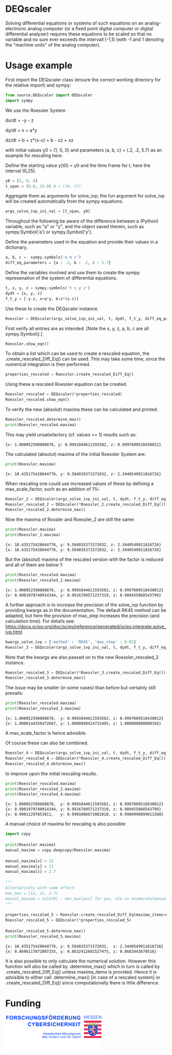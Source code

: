 # DEQscaler
Solving differential equations or systems of such equations on an 
analog-electronic analog computer (or a fixed point digital computer or
digital differential analyser) requires these equations to be scaled so that
no variable and no sum ever exceeds the intervall [-1,1] (with -1 and 1 
denoting the "machine units" of the analog computer).

# Usage example

First import the DEQscaler class (ensure the correct working directory for the relative import) and sympy:

```python
from source.DEQscaler import DEQscaler
import sympy
```

We use the Roessler System

dx/dt = -y - z

dy/dt =  x + a*y

dz/dt =  b + z*(x-c) = b - c*z + x*z

with initial values y0 = (1, 0, 0) and parameters (a, b, c) = (.2, .2, 5.7) as an example for rescaling here.


Define the starting value y(t0) = y0 and the time frame for t, here the interval (0,25).
```python
y0 = [1, 0, 0]
t_span = (0.0, 25.0) # = (t0, tf)
```

Aggregate them as arguments for solve_ivp; the fun argument for solve_ivp will be created automatically from the sympy equations.
```python
args_solve_ivp_ini_val = [t_span, y0]
```

Throughout the following be aware of the difference between a (Python) variable, such as "a" or "y", and the object saved therein, such as sympy.Symbol('a') or sympy.Symbol('y'). 

Define the parameters used in the equation and provide their values in a dictionary.
```python
a, b, c =  sympy.symbols('a b c')
diff_eq_parameters = {a : .2, b : .2, c : 5.7}
```

Define the variables involved and use them to create the sympy represenation of the system of differential equations.
```python
t, x, y, z = sympy.symbols('t x y z')
dydt = [x, y, z]
f_t_y = [-y-z, x+a*y, b+z*(x-c)]
```

Use these to create the DEQscaler instance.
```python
Roessler = DEQscaler(args_solve_ivp_ini_val, t, dydt, f_t_y, diff_eq_parameters)
```

First verify all entries are as intended. [Note the x, y, z, a, b, c are all sympy.Symbol().]
```python
Roessler.show_eqn()
```

To obtain a list which can be used to create a rescaled equation, the .create_rescaled_Diff_Eq() can be used.
This may take some time, since the numerical integration is then performed.
```python
properties_rescaled = Roessler.create_rescaled_Diff_Eq()
```

Using these a rescaled Roessler equation can be created.
```python
Roessler_rescaled = DEQscaler(*properties_rescaled)
Roessler_rescaled.show_eqn()
```

To verify the new (absolut) maxima these can be calculated and printed.
```python
Roessler_rescaled.determine_max()
print(Roessler_rescaled.maxima)
```

This may yield unsatisfactory (cf. values >= 1) results such as:
```
{x: 1.000052590888878, y: 0.9991044611593582, z: 0.9997609510430012}
```

The calculated (absolut) maxima of the initial Roessler System are:
```python
print(Roessler.maxima)
```

```
{x: 10.435175428044776, y: 9.584035371572032, z: 2.3440549911816726}
```

When rescaling one could use increased values of these by defining a max_scale_factor, such as an addition of 1%:
```python
Roessler_2 = DEQscaler(args_solve_ivp_ini_val, t, dydt, f_t_y, diff_eq_parameters, max_scale_factor=1.01)
Roessler_rescaled_2 = DEQscaler(*Roessler_2.create_rescaled_Diff_Eq())
Roessler_rescaled_2.determine_max()
```

Now the maxima of Rossler and Roessler_2 are still the same:
```python
print(Roessler.maxima)
print(Roessler_2.maxima)
```

```
{x: 10.435175428044776, y: 9.584035371572032, z: 2.3440549911816726}
{x: 10.435175428044776, y: 9.584035371572032, z: 2.3440549911816726}
```

But the (absolut) maxima of the rescaled version with the factor is reduced and all of them are below 1:
```python
print(Roessler_rescaled.maxima)
print(Roessler_rescaled_2.maxima)
```

```
{x: 1.000052590888878,  y: 0.9991044611593582, z: 0.9997609510430012}
{x: 0.9901979740914344, y: 0.9916789571237319, z: 0.989455868543799}
```


A further approach is to increase the precision of the solve_ivp function by providing kwargs as in the documentation.
The default RK45 method can be adapted, but here the provision of max_step increases the precision (and calculation time).
For details see: https://docs.scipy.org/doc/scipy/reference/generated/scipy.integrate.solve_ivp.html

```python
kwargs_solve_ivp = {'method' : 'RK45', 'max_step' : 0.01}
Roessler_3 = DEQscaler(args_solve_ivp_ini_val, t, dydt, f_t_y, diff_eq_parameters, kwargs_solve_ivp=kwargs_solve_ivp)
```

Note that the kwargs are also passed on to the new Roessler_rescaled_3 instance.
```python
Roessler_rescaled_3 = DEQscaler(*Roessler_3.create_rescaled_Diff_Eq())
Roessler_rescaled_3.determine_max()
```

The issue may be smaller (in some cases) than before but certainly still prevails:
```python
print(Roessler_rescaled.maxima)
print(Roessler_rescaled_3.maxima)
```

```
{x: 1.000052590888878,  y: 0.9991044611593582, z: 0.9997609510430012}
{x: 1.0000144356472667, y: 1.0000098414715495, z: 1.000000000000356}
```

A max_scale_factor is hence advisible.

Of course these can also be combined.
```python
Roessler_4 = DEQscaler(args_solve_ivp_ini_val, t, dydt, f_t_y, diff_eq_parameters, max_scale_factor=1.01, kwargs_solve_ivp=kwargs_solve_ivp)
Roessler_rescaled_4 = DEQscaler(*Roessler_4.create_rescaled_Diff_Eq())
Roessler_rescaled_4.determine_max()
```

to improve upon the initial rescaling results.
```python
print(Roessler_rescaled.maxima)
print(Roessler_rescaled_2.maxima)
print(Roessler_rescaled_4.maxima)
```

```
{x: 1.000052590888878,  y: 0.9991044611593582, z: 0.9997609510430012}
{x: 0.9901979740914344, y: 0.9916789571237319, z: 0.989455868543799}
{x: 0.99011297853811,   y: 0.9901086672002818, z: 0.9900990099013388}
```


A manual choice of maxima for rescaling is also possible:
```python
import copy

print(Roessler.maxima)
manual_maxima = copy.deepcopy(Roessler.maxima)

manual_maxima[x] = 12
manual_maxima[y] = 11
manual_maxima[z] = 2.7

"""
Alternatively with same effect:
man_max = [12, 11, 2.7]
manual_maxima = {ele[0] : man_max[pos] for pos, ele in enumerate(manual_maxima.items())}
"""

properties_rescaled_5 = Roessler.create_rescaled_Diff_Eq(maxima_items=manual_maxima)
Roessler_rescaled_5 = DEQscaler(*properties_rescaled_5)

Roessler_rescaled_5.determine_max()
print(Roessler_rescaled_5.maxima)
```

```
{x: 10.435175428044776, y: 9.584035371572032,  z: 2.3440549911816726}
{x: 0.8696117872807255, y: 0.8632412602527475, z: 0.8683443670516}
```

It is also possible to only calculate the numerical solution.
However this function will also be called by .determine_max() which in turn is called by .create_rescaled_Diff_Eq() unless maxima_items is provided.
Hence it is advisible to either call .determine_max() [in case of a rescaled system] or .create_rescaled_Diff_Eq() since computationally there is little difference.

# Funding
<img src="images/hmdis_logo.jpg" alt="HMDIS-Logo" width="300"/>
